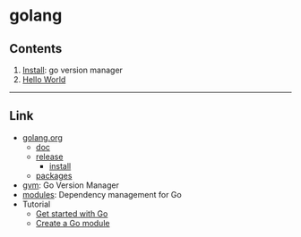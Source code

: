# golang

## Contents

1. [Install](install.md): go version manager
1. [Hello World](docs/hello.world.md)

---

## Link

- [golang.org](https://golang.org/)
  - [doc](https://golang.org/doc/)
  - [release](https://golang.org/dl/)
    - [install](https://golang.org/doc/install)
  - [packages](https://golang.org/pkg/)
- [gvm](https://github.com/moovweb/gvm): Go Version Manager
- [modules](https://golang.org/ref/mod): Dependency management for Go
- Tutorial
  - [Get started with Go](https://golang.org/doc/tutorial/getting-started)
  - [Create a Go module](https://golang.org/doc/tutorial/create-module)
